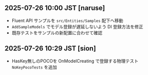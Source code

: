 ## 2025-07-26 10:00 JST [naruse]
- Fluent API サンプルを `src/Entities/Samples` 配下へ移動
- `AddSampleModels` でモデル登録が遅延しないよう DI 登録方法を修正
- 既存テストをサンプルの新配置に合わせて確認
## 2025-07-26 10:29 JST [sion]
- HasKey無しのPOCOを OnModelCreating で登録する物理テスト `NoKeyPocoTests` を追加
